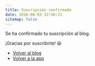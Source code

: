 ```yaml
---
title: Suscripción confirmada
date: 2016-06-03 12:56:21
sitemap: false
---
```


Se ha confirmado tu suscripción al blog.

¡Gracias por suscribirte! 😃

- [Volver al blog](/blog)
- [Volver a la app](/)
